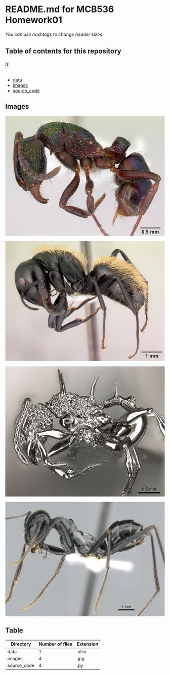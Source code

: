 # README.md for MCB536 Homework01
 ###### You can use hashtags to change header sizes

 ## Table of contents for this repository
 ###### ls
 - [data](https://github.com/skogut/tfcb-homework01/tree/main/data)
 - [images](https://github.com/skogut/tfcb-homework01/tree/main/images)
 - [source_code](https://github.com/skogut/tfcb-homework01/tree/main/source_code)

## Images
![Rhytidoponera metallica](images/casent_0172345_Rhytidoponera_metallica.jpg)

![Camponotus darwinii](images/casent_0191696_Camponotus_darwinii.jpg)

![Acanthomyrmex ferox](images/casent_0901788_p_1_high_Acanthomyrmex_ferox.jpg)

![Cataglyphis fortis](images/casent_0906296_p_1_high_Cataglyphis_fortis.jpg)

## Table

|  Directory | Number of files | Extension 
| -------- | -------- | ---- |
| data       | 1        | .xlsx  | 
| images       | 4        | .jpg  | 
| source_code        | 4        | .py  | 
